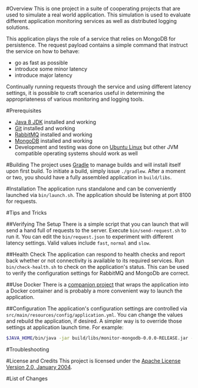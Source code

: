 #Overview
This is one project in a suite of cooperating projects that are used to simulate a real world application.  This
simulation is used to evaluate different application monitoring services as well as distributed logging solutions.

This application plays the role of a service that relies on MongoDB for persistence.
The request payload contains a simple command that instruct the service on how to behave:

* go as fast as possible
* introduce some minor latency
* introduce major latency

Continually running requests through the service and using different latency settings, it is possible to craft scenarios
useful in determining the appropriateness of various monitoring and logging tools.

#Prerequisites

* [Java 8 JDK](http://www.oracle.com/technetwork/java/javase/downloads/index.html) installed and working
* [Git](https://git-scm.com/) installed and working
* [RabbitMQ](https://www.rabbitmq.com/) installed and working
* [MongoDB](https://www.mongodb.org/) installed and working
* Development and testing was done on [Ubuntu Linux](http://www.ubuntu.com/) but other JVM compatible operating systems should work as well

#Building
The project uses [Gradle](http://gradle.org/) to manage builds and will install itself upon first build.  To initiate a build,
simply issue `./gradlew`.  After a moment or two, you should have a fully assembled application in `build/libs`.

#Installation
The application runs standalone and can be conveniently launched via `bin/launch.sh`.  The application should be listening at port 8100
for requests.

#Tips and Tricks

##Verifying The Setup
There is a simple script that you can launch that will send a hand full of requests to the server. Execute `bin/send-request.sh` to run it.
You can edit the `bin/request.json` to experiment with different latency settings.  Valid values include `fast`, `normal` and `slow`.

##Health Check
The application can respond to health checks and report back whether or not connectivity is available to its required services.  Run
`bin/check-health.sh` to check on the application's status. This can be used to verify the configuration settings for RabbitMQ and MongoDb are
correct.

##Use Docker
There is a [companion project](https://github.com/kurron/docker-monitor-mongodb) that wraps the application into a Docker container and is
probably a more convenient way to launch the application.

##Configuration
The application's configuration settings are controlled via `src/main/resources/config/application.yml`.  You can change the values and rebuild
the application, if desired.  A simpler way is to override those settings at application launch time.  For example:

```bash
$JAVA_HOME/bin/java -jar build/libs/monitor-mongodb-0.0.0-RELEASE.jar --server.port=1234 --spring.rabbitmq.host=192.168.1.10
```

#Troubleshooting

#License and Credits
This project is licensed under the [Apache License Version 2.0, January 2004](http://www.apache.org/licenses/).

#List of Changes

